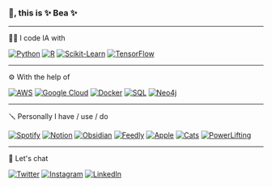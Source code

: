 ### 👋, this is ✨ Bea ✨ 

---

<!--
**chucheria/chucheria** is a ✨ _special_ ✨ repository because its `README.md` (this file) appears on your GitHub profile.

Here are some ideas to get you started:

- 🔭 I’m currently working on ...
- 🌱 I’m currently learning ...
- 👯 I’m looking to collaborate on ...
- 🤔 I’m looking for help with ...
- 💬 Ask me about ...
- 📫 How to reach me: ...
- 😄 Pronouns: ...
- ⚡ Fun fact: ...
-->

👩‍💻 I code IA with

[![Python](https://img.shields.io/badge/-Python-28282B?logo=python&logoColor=3776AB&style=for-the-badge)](https://www.python.org/)
[![R](https://img.shields.io/badge/-R-28282B?logo=r&logoColor=276DC3&style=for-the-badge)](https://www.r-project.org/)
[![Scikit-Learn](https://img.shields.io/badge/-ScikitLearn-28282B?logo=scikit-learn&logoColor=F7931E&style=for-the-badge)](https://scikit-learn.org/)
[![TensorFlow](https://img.shields.io/badge/-TensorFlow-28282B?logo=tensorflow&logoColor=FF6F00&style=for-the-badge)](https://www.tensorflow.org/)

---

⚙️ With the help of

[![AWS](https://img.shields.io/badge/-AWS-28282B?logo=amazon-aws&logoColor=ec7211&style=for-the-badge)](https://aws.amazon.com/)
[![Google Cloud](https://img.shields.io/badge/-GCloud-28282B?logo=google-cloud&logoColor=4285F4&style=for-the-badge)](https://cloud.google.com/)
[![Docker](https://img.shields.io/badge/-Docker-28282B?logo=docker&logoColor=2496ED&style=for-the-badge)](https://www.docker.com/)
[![SQL](https://img.shields.io/badge/-SQL-28282B?logo=mysql&logoColor=4479A1&style=for-the-badge)](https://www.mysql.com/)
[![Neo4j](https://img.shields.io/badge/-Neo4j-28282B?logo=neo4j&logoColor=008CC1&style=for-the-badge)](https://neo4j.com/)


---

🪛 Personally I have / use / do

[![Spotify](https://img.shields.io/badge/-Spotify-28282B?logo=spotify&logoColor=1DB954&style=for-the-badge)](https://open.spotify.com/user/chucheria)
[![Notion](https://img.shields.io/badge/-Notion-28282B?logo=notion&logoColor=white&style=for-the-badge)](https://www.notion.so/chucheria/Bea-Hern-ndez-fc57baa2d430495291906c230d7a3570)
[![Obsidian](https://img.shields.io/badge/-Obsidian-28282B?logo=obsidian&logoColor=483699&style=for-the-badge)](https://obsidian.md/)
[![Feedly](https://img.shields.io/badge/-Feedly-28282B?logo=feedly&logoColor=2BB24C&style=for-the-badge)](https://feedly.com/)
[![Apple](https://img.shields.io/badge/-Apple-28282B?logo=apple&logoColor=white&style=for-the-badge)](https://apple.es/)
[![Cats](https://img.shields.io/badge/-🐈%20Cats-28282B?style=for-the-badge)](https://twitter.com/Chucheria/status/1465024086048919560?s=20)
[![PowerLifting](https://img.shields.io/badge/-🍑%20Powerlifting-28282B?style=for-the-badge)](https://twitter.com/i/status/1469336485669355527)

---

💬 Let's chat

[![Twitter](https://img.shields.io/badge/-chucheria-28282B?logo=twitter&logoColor=1DA1F2&style=for-the-badge)](https://twitter.com/Chucheria)
[![Instagram](https://img.shields.io/badge/-verdicion-28282B?logo=instagram&logoColor=E4405F&style=for-the-badge)](https://www.instagram.com/verdicion/)
[![LinkedIn](https://img.shields.io/badge/-BeaH-28282B?logo=linkedin&logoColor=0A66C2&style=for-the-badge)](https://www.linkedin.com/in/bea-h-9ab53b71/)
